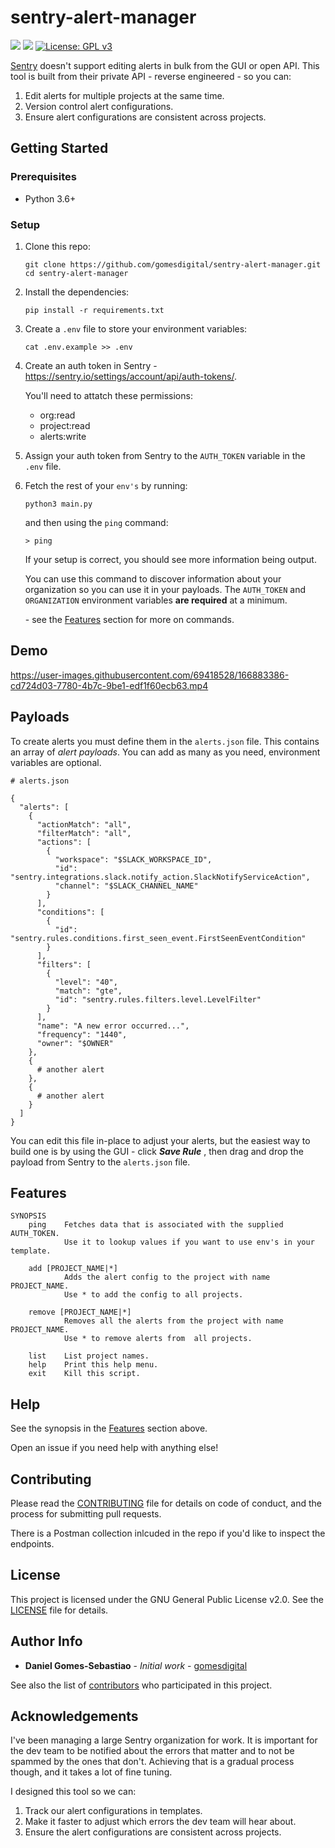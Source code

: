 # sentry-alert-manager

![](https://img.shields.io/github/issues/gomesdigital/sentry-alert-manager?color=yellow)
![](https://img.shields.io/github/languages/code-size/gomesdigital/sentry-alert-manager?color=green)
[![License: GPL v3](https://img.shields.io/badge/License-GPL%20v2-blue.svg)](https://github.com/gomesdigital/gomesdigital/LICENSE)

[Sentry](https://sentry.io) doesn't support editing alerts in bulk from the GUI or open API. This tool is built from their private API - reverse engineered - so you can:

1. Edit alerts for multiple projects at the same time.
2. Version control alert configurations.
3. Ensure alert configurations are consistent across projects.

## Getting Started

### Prerequisites

* Python 3.6+

### Setup
1. Clone this repo:
   ```
   git clone https://github.com/gomesdigital/sentry-alert-manager.git
   cd sentry-alert-manager
   ```
   
2. Install the dependencies:
   ```
   pip install -r requirements.txt
   ```

3. Create a ```.env``` file to store your environment variables:
   ```
   cat .env.example >> .env
   ```
   
4. Create an auth token in Sentry - https://sentry.io/settings/account/api/auth-tokens/.

   You'll need to attatch these permissions:
   * org:read 
   * project:read 
   * alerts:write   
    
5. Assign your auth token from Sentry to the ```AUTH_TOKEN``` variable in the ```.env``` file.

6. Fetch the rest of your ```env's``` by running:
   ```
   python3 main.py
   ```
   and then using the ```ping``` command:
   ```
   > ping
   ```
   If your setup is correct, you should see more information being output. 
   
   You can use this command to discover information about your organization so you can use it in your payloads. The ```AUTH_TOKEN``` and ```ORGANIZATION``` environment variables **are required** at a minimum. 

     \- see the [Features](#features) section for more on commands.
   
## Demo

https://user-images.githubusercontent.com/69418528/166883386-cd724d03-7780-4b7c-9be1-edf1f60ecb63.mp4


## Payloads
To create alerts you must define them in the ```alerts.json``` file. This contains an array of _alert payloads_. You can add as many as you need, environment variables are optional. 
```
# alerts.json

{
  "alerts": [
    {
      "actionMatch": "all",
      "filterMatch": "all",
      "actions": [
        {
          "workspace": "$SLACK_WORKSPACE_ID",
          "id": "sentry.integrations.slack.notify_action.SlackNotifyServiceAction",
          "channel": "$SLACK_CHANNEL_NAME"
        }
      ],
      "conditions": [
        {
          "id": "sentry.rules.conditions.first_seen_event.FirstSeenEventCondition"
        }
      ],
      "filters": [
        {
          "level": "40",
          "match": "gte",
          "id": "sentry.rules.filters.level.LevelFilter"
        }
      ],
      "name": "A new error occurred...",
      "frequency": "1440",
      "owner": "$OWNER"
    },
    {
      # another alert
    },
    {
      # another alert
    }
  ]
}
```

You can edit this file in-place to adjust your alerts, but the easiest way to build one is by using the GUI - click _**Save Rule**_ , then drag and drop the payload from Sentry to the ```alerts.json``` file.

## Features
```
SYNOPSIS
    ping    Fetches data that is associated with the supplied AUTH_TOKEN.
            Use it to lookup values if you want to use env's in your template.
            
    add [PROJECT_NAME|*]
            Adds the alert config to the project with name PROJECT_NAME.
            Use * to add the config to all projects.

    remove [PROJECT_NAME|*]
            Removes all the alerts from the project with name PROJECT_NAME.
            Use * to remove alerts from  all projects.

    list    List project names.
    help    Print this help menu.
    exit    Kill this script.
```

## Help
See the synopsis in the [Features](#features) section above.

Open an issue if you need help with anything else!

## Contributing

Please read the [CONTRIBUTING](CONTRIBUTING.md) file for details on code of conduct, and the process for submitting pull requests.

There is a Postman collection inlcuded in the repo if you'd like to inspect the endpoints.

## License

This project is licensed under the GNU General Public License v2.0. See the [LICENSE](LICENSE) file for details.

## Author Info

* **Daniel Gomes-Sebastiao** - *Initial work* - [gomesdigital](https://github.com/gomesdigital)

See also the list of [contributors](https://github.com/gomesdigital/sentry-alert-manager/graphs/contributors) who participated in this project.

## Acknowledgements

I've been managing a large Sentry organization for work. It is important for the dev team to be notified about the errors that matter and to not be spammed by the ones that don't. Achieving that is a gradual process though, and it takes a lot of fine tuning.

I designed this tool so we can:

1. Track our alert configurations in templates.
2. Make it faster to adjust which errors the dev team will hear about.
3. Ensure the alert configurations are consistent across projects.
